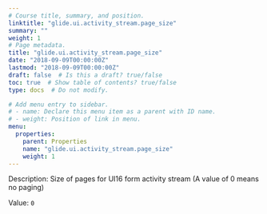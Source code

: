```yaml
---
# Course title, summary, and position.
linktitle: "glide.ui.activity_stream.page_size"
summary: ""
weight: 1
# Page metadata.
title: "glide.ui.activity_stream.page_size"
date: "2018-09-09T00:00:00Z"
lastmod: "2018-09-09T00:00:00Z"
draft: false  # Is this a draft? true/false
toc: true  # Show table of contents? true/false
type: docs  # Do not modify.

# Add menu entry to sidebar.
# - name: Declare this menu item as a parent with ID name.
# - weight: Position of link in menu.
menu:
  properties:
    parent: Properties
    name: "glide.ui.activity_stream.page_size"
    weight: 1
---
```


Description: Size of pages for UI16 form activity stream (A value of 0 means no paging)


Value: `0`